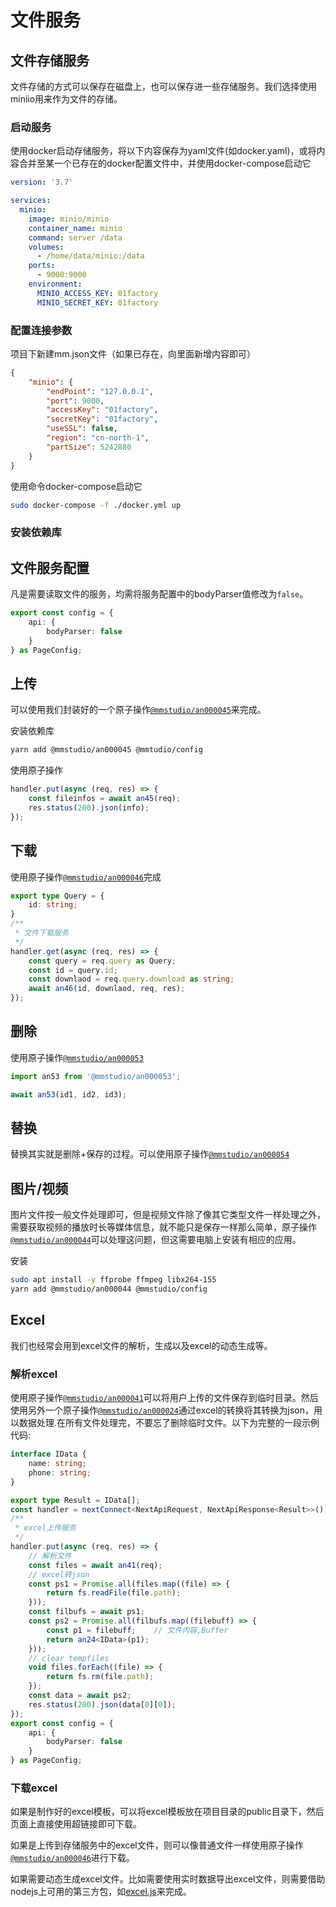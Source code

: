 # 文件服务

## 文件存储服务

文件存储的方式可以保存在磁盘上，也可以保存进一些存储服务。我们选择使用miniio用来作为文件的存储。

### 启动服务

使用docker启动存储服务，将以下内容保存为yaml文件(如docker.yaml)，或将内容合并至某一个已存在的docker配置文件中，并使用docker-compose启动它

```yaml
version: '3.7'

services:
  minio:
    image: minio/minio
    container_name: minio
    command: server /data
    volumes:
      - /home/data/minio:/data
    ports:
      - 9000:9000
    environment:
      MINIO_ACCESS_KEY: 01factory
      MINIO_SECRET_KEY: 01factory
```

### 配置连接参数

项目下新建mm.json文件（如果已存在，向里面新增内容即可）

```json
{
	"minio": {
		"endPoint": "127.0.0.1",
		"port": 9000,
		"accessKey": "01factory",
		"secretKey": "01factory",
		"useSSL": false,
		"region": "cn-north-1",
		"partSize": 5242880
	}
}
```

使用命令docker-compose启动它

```bash
sudo docker-compose -f ./docker.yml up
```

### 安装依赖库

## 文件服务配置

凡是需要读取文件的服务，均需将服务配置中的bodyParser值修改为`false`。

```ts
export const config = {
	api: {
		bodyParser: false
	}
} as PageConfig;
```

## 上传

可以使用我们封装好的一个原子操作[`@mmstudio/an000045`](https://www.npmjs.com/package/@mmstudio/an000045)来完成。

安装依赖库

```bash
yarn add @mmstudio/an000045 @mmtudio/config
```

使用原子操作

```ts
handler.put(async (req, res) => {
	const fileinfos = await an45(req);
	res.status(200).json(info);
});
```

## 下载

使用原子操作[`@mmstudio/an000046`](https://www.npmjs.com/package/@mmstudio/an000046)完成

```ts
export type Query = {
	id: string;
}
/**
 * 文件下载服务
 */
handler.get(async (req, res) => {
	const query = req.query as Query;
	const id = query.id;
	const downlaod = req.query.download as string;
	await an46(id, downlaod, req, res);
});
```

## 删除

使用原子操作[`@mmstudio/an000053`](https://www.npmjs.com/package/@mmstudio/an000053)

```ts
import an53 from '@mmstudio/an000053';

await an53(id1, id2, id3);
```

## 替换

替换其实就是删除+保存的过程。可以使用原子操作[`@mmstudio/an000054`](https://www.npmjs.com/package/@mmstudio/an000054)

## 图片/视频

图片文件按一般文件处理即可，但是视频文件除了像其它类型文件一样处理之外，需要获取视频的播放时长等媒体信息，就不能只是保存一样那么简单，原子操作[`@mmstudio/an000044`](https://www.npmjs.com/package/@mmstudio/an000044)可以处理这问题，但这需要电脑上安装有相应的应用。

安装

```bash
sudo apt install -y ffprobe ffmpeg libx264-155
yarn add @mmstudio/an000044 @mmstudio/config
```

## Excel

我们也经常会用到excel文件的解析，生成以及excel的动态生成等。

### 解析excel

使用原子操作[`@mmstudio/an000041`](https://www.npmjs.com/package/@mmstudio/an000041)可以将用户上传的文件保存到临时目录。然后使用另外一个原子操作[`@mmstudio/an000024`](https://www.npmjs.com/package/@mmstudio/an000024)通过excel的转换将其转换为json，用以数据处理.在所有文件处理完，不要忘了删除临时文件。以下为完整的一段示例代码:

```ts
interface IData {
	name: string;
	phone: string;
}

export type Result = IData[];
const handler = nextConnect<NextApiRequest, NextApiResponse<Result>>();
/**
 * excel上传服务
 */
handler.put(async (req, res) => {
	// 解析文件
	const files = await an41(req);
	// excel转json
	const ps1 = Promise.all(files.map((file) => {
		return fs.readFile(file.path);
	}));
	const filbufs = await ps1;
	const ps2 = Promise.all(filbufs.map((filebuff) => {
		const p1 = filebuff;	// 文件内容,Buffer
		return an24<IData>(p1);
	}));
	// clear tempfiles
	void files.forEach((file) => {
		return fs.rm(file.path);
	});
	const data = await ps2;
	res.status(200).json(data[0][0]);
});
export const config = {
	api: {
		bodyParser: false
	}
} as PageConfig;
```

### 下载excel

如果是制作好的excel模板，可以将excel模板放在项目目录的public目录下，然后页面上直接使用超链接即可下载。

如果是上传到存储服务中的excel文件，则可以像普通文件一样使用原子操作[`@mmstudio/an000046`](https://www.npmjs.com/package/@mmstudio/an000046)进行下载。

如果需要动态生成excel文件。比如需要使用实时数据导出excel文件，则需要借助nodejs上可用的第三方包，如[excel.js](https://www.npmjs.com/package/exceljs)来完成。
